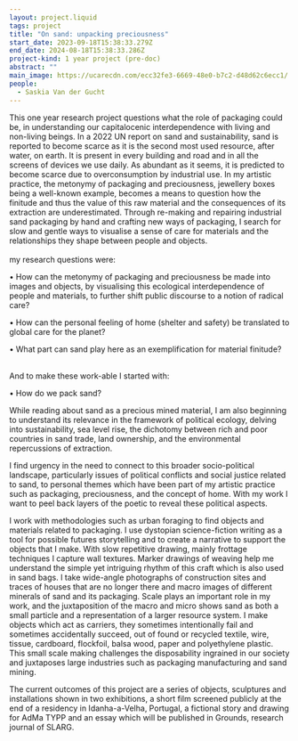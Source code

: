 ```yaml
---
layout: project.liquid
tags: project
title: "On sand: unpacking preciousness"
start_date: 2023-09-18T15:38:33.279Z
end_date: 2024-08-18T15:38:33.286Z
project-kind: 1 year project (pre-doc)
abstract: ""
main_image: https://ucarecdn.com/ecc32fe3-6669-48e0-b7c2-d48d62c6ecc1/
people:
  - Saskia Van der Gucht
---
```

This one year research project questions what the role of packaging could be, in understanding our capitalocenic interdependence with living and non-living beings. In a 2022 UN report on sand and sustainability, sand is reported to become scarce as it is the second most used resource, after water, on earth. It is present in every building and road and in all the screens of devices we use daily. As abundant as it seems, it is predicted to become scarce due to overconsumption by industrial use. In my artistic practice, the metonymy of packaging and preciousness, jewellery boxes being a well-known example, becomes a means to question how the finitude and thus the value of this raw material and the consequences of its extraction are underestimated. Through re-making and repairing industrial sand packaging by hand and crafting new ways of packaging, I search for slow and gentle ways to visualise a sense of care for materials and the relationships they shape between people and objects.\
\
my research questions were:

• How can the metonymy of packaging and preciousness be made into images and objects, by visualising this ecological interdependence of people and materials, to further shift public discourse to a notion of radical care?

• How can the personal feeling of home (shelter and safety) be translated to global care for the planet?

• What part can sand play here as an exemplification for material finitude?

\
And to make these work-able I started with:

• How do we pack sand?

While reading about sand as a precious mined material, I am also beginning to understand its relevance in the framework of political ecology, delving into sustainability, sea level rise, the dichotomy between rich and poor countries in sand trade, land ownership, and the environmental repercussions of extraction.

I find urgency in the need to connect to this broader socio-political landscape, particularly issues of political conflicts and social justice related to sand, to personal themes which have been part of my artistic practice such as packaging, preciousness, and the concept of home. With my work I want to peel back layers of the poetic to reveal these political aspects.

I work with methodologies such as urban foraging to find objects and materials related to packaging. I use dystopian science-fiction writing as a tool for possible futures storytelling and to create a narrative to support the objects that I make. With slow repetitive drawing, mainly frottage techniques I capture wall textures. Marker drawings of weaving help me understand the simple yet intriguing rhythm of this craft which is also used in sand bags. I take wide-angle photographs of construction sites and traces of houses that are no longer there and macro images of different minerals of sand and its packaging. Scale plays an important role in my work, and the juxtaposition of the macro and micro shows sand as both a small particle and a representation of a larger resource system. I make objects which act as carriers, they sometimes intentionally fail and sometimes accidentally succeed, out of found or recycled textile, wire, tissue, cardboard, flockfoil, balsa wood, paper and polyethylene plastic. This small scale making challenges the disposability ingrained in our society and juxtaposes large industries such as packaging manufacturing and sand mining.

The current outcomes of this project are a series of objects, sculptures and installations shown in two exhibitions, a short film screened publicly at the end of a residency in  Idanha-a-Velha, Portugal, a fictional story and drawing for AdMa TYPP  and an essay which will be published in Grounds, research journal of SLARG.